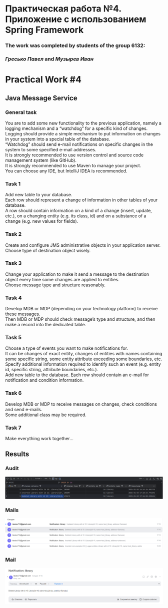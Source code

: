 # Практическая работа №4. Приложение с использованием Spring Framework #

### The work was completed by students of the group 6132:
### ***Гресько Павел*** and ***Музырев Иван***

# Practical Work #4 #
## Java Message Service
### General task
You are to add some new functionality to the previous application, namely a logging mechanism and a “watchdog” for a specific kind of changes.   
Logging should provide a simple mechanism to put information on changes in your system into a special table of the database.   
“Watchdog” should send e-mail notifications on specific changes in the system to some specified e-mail addresses.   
It is strongly recommended to use version control and source code management system (like GitHub).   
It is strongly recommended to use Maven to manage your project.  
You can choose any IDE, but IntelliJ IDEA is recommended.

### Task 1
Add new table to your database.  
Each row should represent a change of information in other tables of your database.  
A row should contain information on a kind of a change (insert, update, etc.), on a changing entity (e.g. its class, id) and on a substance of a change (e.g. new values for fields).

### Task 2
Create and configure JMS administrative objects in your application server.   
Choose type of destination object wisely.     


### Task 3
Change your application to make it send a message to the destination object every time some changes are applied to entities.   
Choose message type and structure reasonably.


### Task 4
Develop MDB or MDP (depending on your technology platform) to receive these messages.  
Then MDB or MDP should check message’s type and structure, and then make a record into the dedicated table.

### Task 5
Choose a type of events you want to make notifications for.  
It can be changes of exact entity, changes of entities with names containing some specific string, some entity attribute exceeding some boundaries, etc.  
Specify additional information required to identify such an event (e.g. entity id, specific string, attribute boundaries, etc.).  
Add new table to the database. Each row should contain an e-mail for notification and condition information.


### Task 6
Develop MDB or MDP to receive messages on changes, check conditions and send e-mails.   
Some additional class may be required.



### Task 7
Make everything work together…


## Results

### Audit

![image](screenshots/audit_events.png)

### Mails

![image](screenshots/mails.png)

### Mail
![image](screenshots/mail.png)
